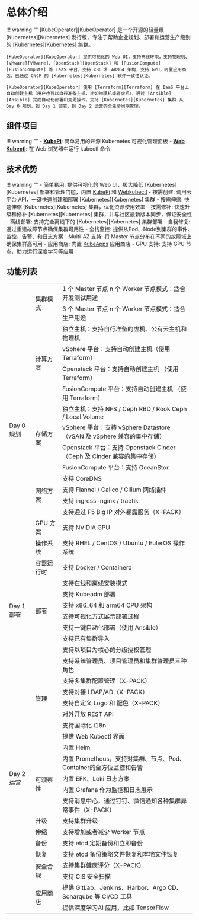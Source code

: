 
# 总体介绍

!!! warning ""
    [KubeOperator][KubeOperator] 是一个开源的轻量级 [Kubernetes][Kubernetes] 发行版，专注于帮助企业规划、部署和运营生产级别的 [Kubernetes][Kubernetes] 集群。

    [KubeOperator][KubeOperator] 提供可视化的 Web UI，支持离线环境，支持物理机、[VMware][VMware]、[OpenStack][OpenStack] 和 [FusionCompute][FusionCompute] 等 IaaS 平台，支持 x86 和 ARM64 架构，支持 GPU，内置应用商店，已通过 CNCF 的 [Kubernetes][Kubernetes] 软件一致性认证。  

    [KubeOperator][KubeOperator] 使用 [Terraform][Terraform] 在 IaaS 平台上自动创建主机（用户也可以自行准备主机，比如物理机或者虚机），通过 [Ansible][Ansible] 完成自动化部署和变更操作，支持 [Kubernetes][Kubernetes] 集群 从 Day 0 规划，到 Day 1 部署，到 Day 2 运营的全生命周期管理。  

## 组件项目

!!! warning ""
    - **[KubePi](https://github.com/KubeOperator/KubePi)**: 简单易用的开源 Kubernetes 可视化管理面板
    - **[Web Kubectl](https://github.com/KubeOperator/webkubectl)**: 在 Web 浏览器中运行 kubectl 命令

## 技术优势

!!! warning ""
    -  简单易用: 提供可视化的 Web UI，极大降低 [Kubernetes][Kubernetes] 部署和管理门槛，内置 [KubePi](https://github.com/KubeOperator/KubePi) 和  [Webkubectl](https://github.com/KubeOperator/webkubectl)
    -  按需创建: 调用云平台 API，一键快速创建和部署 [Kubernetes][Kubernetes] 集群
    -  按需伸缩: 快速伸缩 [Kubernetes][Kubernetes] 集群，优化资源使用效率
    -  按需修补: 快速升级和修补 [Kubernetes][Kubernetes] 集群，并与社区最新版本同步，保证安全性
    -  离线部署: 支持完全离线下的 [Kubernetes][Kubernetes] 集群部署
    -  自我修复: 通过重建故障节点确保集群可用性
    -  全栈监控: 提供从Pod、Node到集群的事件、监控、告警、和日志方案
    -  Multi-AZ 支持: 将 Master 节点分布在不同的故障域上确保集群高可用
    -  应用商店: 内置 [KubeApps](https://github.com/kubeapps/kubeapps) 应用商店
    -  GPU 支持: 支持 GPU 节点，助力运行深度学习等应用

## 功能列表

<table>
    <tr>
        <td rowspan="17">Day 0 规划</td>
        <td rowspan="2">集群模式</td>
        <td>1 个 Master 节点 n 个 Worker 节点模式：适合开发测试用途</td>
    </tr>
    <tr>
        <td>3 个 Master 节点 n 个 Worker 节点模式：适合生产用途</td>
    </tr>
    <tr>
        <td rowspan="4">计算方案</td>
        <td>独立主机：支持自行准备的虚机、公有云主机和物理机</td>
    </tr>
    <tr>
        <td>vSphere 平台：支持自动创建主机（使用 Terraform）</td>
    </tr>
    <tr>
        <td>Openstack 平台：支持自动创建主机 （使用 Terraform）</td>
    </tr>
    <tr>
        <td>FusionCompute 平台：支持自动创建主机 （使用 Terraform）</td>
    </tr>
    <tr>
        <td rowspan="4">存储方案</td>
        <td>独立主机：支持 NFS / Ceph RBD / Rook Ceph / Local Volume</td>
    </tr>
    <tr>
        <td>vSphere 平台：支持 vSphere Datastore （vSAN 及 vSphere 兼容的集中存储）
        </td>
    </tr>
    <tr>
        <td>Openstack 平台：支持 Openstack Cinder （Ceph 及 Cinder 兼容的集中存储）</td>
    </tr>
    <tr>
        <td>FusionCompute 平台：支持 OceanStor</td>
    </tr>
    <tr>
        <td rowspan="4">网络方案</td>
        <td>支持 CoreDNS</td>
    </tr>
    <tr>
        <td>支持 Flannel / Calico / Cilium 网络插件</td>
    </tr>
    <tr>
        <td>支持 ingress-nginx / traefik</td>
    </tr>
    <tr>
        <td>支持通过 F5 Big IP 对外暴露服务（X-PACK）</td>
    </tr>
    <tr>
        <td>GPU 方案</td>
        <td>支持 NVIDIA GPU</td>
    </tr>
    <tr>
        <td>操作系统</td>
        <td>支持 RHEL / CentOS / Ubuntu / EulerOS 操作系统</td>
    </tr>
    <tr>
        <td>容器运行时</td>
        <td>支持 Docker / Containerd</td>
    </tr>
    <tr>
        <td rowspan="6">Day 1 部署</td>
        <td rowspan="6">部署</td>
        <td>支持在线和离线安装模式</td>         
    </tr>
    <tr>
        <td>支持 Kubeadm 部署</td>
    </tr>
    <tr>
        <td>支持 x86_64 和 arm64 CPU 架构</td>
    </tr>
    <tr>
        <td>支持可视化方式展示部署过程</td>
    </tr>
    <tr>
        <td>支持一键自动化部署（使用 Ansible）</td>
    </tr>
    <tr>
        <td>支持已有集群导入</td>
    </tr>
    <tr>
        <td rowspan="22">Day 2 运营</td>
        <td rowspan="9">管理</td>
        <td>支持以项目为核心的分级授权管理</td>    
    </tr>
    <tr>
        <td>支持系统管理员、项目管理员和集群管理员三种角色</td>
    </tr>
    <tr>
        <td>支持多集群配置管理（X-PACK）</td>
    </tr>
    <tr>
        <td>支持对接 LDAP/AD（X-PACK）</td>
    </tr>
    <tr>
        <td>支持自定义 Logo 和 配色（X-PACK）</td>
    </tr>
     <tr>
        <td>对外开放 REST API</td>
    </tr>
    <tr>
        <td>支持国际化 i18n</td>
    </tr>
    <tr>
        <td>提供 Web Kubectl 界面</td>
    </tr>
    <tr>
        <td>内置 Helm</td>
    </tr>
    <tr>
        <td rowspan="4">可观察性</td>
        <td>内置 Prometheus，支持对集群、节点、Pod、Container的全方位监控和告警</td>
    </tr>
     <tr>
        <td>内置 EFK、Loki 日志方案</td>
    </tr>
    <tr>
        <td>内置 Grafana 作为监控和日志展示</td>
    </tr>
    <tr>
        <td>支持消息中心，通过钉钉、微信通知各种集群异常事件（X-PACK）</td>
    </tr>
    <tr>
        <td>升级</td>
        <td>支持集群升级</td>
    </tr>
    <tr>
        <td>伸缩</td>
        <td>支持增加或者减少 Worker 节点</td>
    </tr>
    <tr>
        <td>备份</td>
        <td>支持 etcd 定期备份和立即备份</td>
    </tr>
    <tr>
        <td>恢复</td>
        <td>支持 etcd 备份策略文件恢复和本地文件恢复</td>
    </tr>
    <tr>
        <td  rowspan="2">安全合规</td>
        <td>支持集群健康评分（X-PACK）</td>
    </tr>
    <tr>
        <td>支持 CIS 安全扫描</td>
    </tr>
    <tr>
        <td rowspan="2">应用商店</td>
        <td>提供 GitLab、Jenkins、Harbor、Argo CD、Sonarqube 等 CI/CD 工具</td>
    </tr>
    <tr>
        <td>提供深度学习AI 应用，比如 TensorFlow</td>
    </tr>
 </table>

